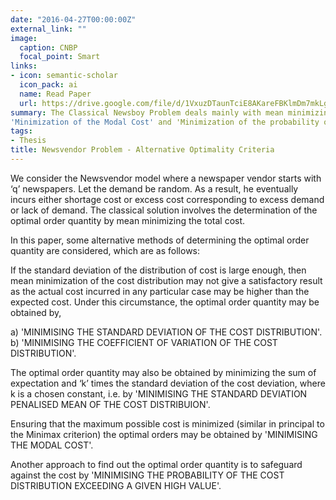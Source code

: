 ```yaml
---
date: "2016-04-27T00:00:00Z"
external_link: ""
image:
  caption: CNBP
  focal_point: Smart
links:
- icon: semantic-scholar
  icon_pack: ai
  name: Read Paper
  url: https://drive.google.com/file/d/1VxuzDTaunTciE8AKareFBKlmDm7mkLgZ/view?usp=sharing
summary: The Classical Newsboy Problem deals mainly with mean minimizing solution to obtain the optimal order quantity. In this paper we would resort to some Alternative Optimality Criteria to obtain the optimal order quantity, namely 'Minimization of Standard Deviation of the Cost Distribution', 'Minimization of Coefficient of Variation of the Cost Distribution', 'Minimization of Standard Deviation Penalized Mean of the Cost Distribution',
'Minimization of the Modal Cost' and 'Minimization of the probability of the Cost Distribution exceeding a given high value'. Considering two realistic situations, i.e., firstly when supply is same and secondly when supply varies with the order quantity, we discuss the above procedures briefly with derivations and numerical illustrations. 
tags:
- Thesis
title: Newsvendor Problem - Alternative Optimality Criteria
---
```


We consider the Newsvendor model where a newspaper vendor starts with ‘q’ newspapers. Let the demand be random. As a result, he eventually incurs either shortage cost or excess cost corresponding to excess demand or lack of demand.
The classical solution involves the determination of the optimal order quantity by mean minimizing the total cost.

In this paper, some alternative methods of determining the optimal order quantity are considered, which are as follows:

If the standard deviation of the distribution of cost is large enough, then    mean minimization of the cost distribution may not give a satisfactory         result as the actual cost incurred in any particular case may be higher than  the expected cost.
Under this circumstance, the optimal order quantity may be obtained by,

a) 'MINIMISING THE STANDARD DEVIATION OF THE COST DISTRIBUTION'.
b) 'MINIMISING THE COEFFICIENT OF VARIATION OF THE COST DISTRIBUTION'.
   
The optimal order quantity may also be obtained by minimizing the sum of       expectation and ‘k’ times the standard deviation of the cost deviation,        where k is a chosen constant, i.e. by 'MINIMISING THE STANDARD DEVIATION      PENALISED MEAN OF THE COST DISTRIBUION'.

Ensuring that the maximum possible cost is minimized (similar in principal     to the Minimax criterion) the optimal orders may be obtained by 'MINIMISING    THE MODAL COST'.

Another approach to find out the optimal order quantity is to safeguard        against the cost by 'MINIMISING THE PROBABILITY OF THE COST DISTRIBUTION       EXCEEDING A GIVEN HIGH VALUE'.